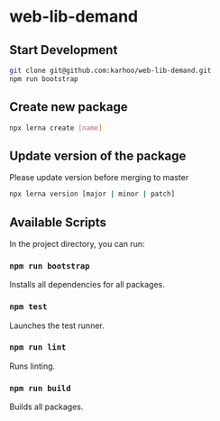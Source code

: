 # web-lib-demand

## Start Development

```sh
git clone git@github.com:karhoo/web-lib-demand.git
npm run bootstrap
```

## Create new package

```sh
npx lerna create [name]
```

## Update version of the package

Please update version before merging to master

```sh
npx lerna version [major | minor | patch]
```

## Available Scripts

In the project directory, you can run:

### `npm run bootstrap`

Installs all dependencies for all packages.

### `npm test`

Launches the test runner.

### `npm run lint`

Runs linting.

### `npm run build`

Builds all packages.
